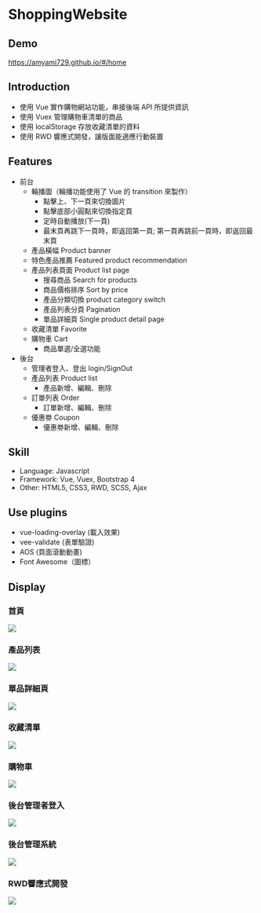 # ShoppingWebsite
## Demo
https://amyami729.github.io/#/home

## Introduction
- 使用 Vue 實作購物網站功能，串接後端 API 所提供資訊
- 使用 Vuex 管理購物車清單的商品
- 使用 localStorage 存放收藏清單的資料
- 使用 RWD 響應式開發，讓版面能適應行動裝置

## Features
- 前台
  - 輪播圖（輪播功能使用了 Vue 的 transition 來製作）
    - 點擊上、下一頁來切換圖片
    - 點擊底部小圓點來切換指定頁
    - 定時自動播放(下一頁)
    - 最末頁再跳下一頁時，即返回第一頁; 第一頁再跳前一頁時，即返回最末頁
  - 產品橫幅 Product banner
  - 特色產品推薦 Featured product recommendation
  - 產品列表頁面 Product list page
    - 搜尋商品 Search for products
    - 商品價格排序 Sort by price
    - 產品分類切換 product category switch
    - 產品列表分頁 Pagination
    - 單品詳細頁 Single product detail page
  - 收藏清單 Favorite
  - 購物車 Cart
    - 商品單選/全選功能
- 後台
  - 管理者登入、登出 login/SignOut
  - 產品列表 Product list
    - 產品新增、編輯、刪除
  - 訂單列表 Order
    - 訂單新增、編輯、刪除
  - 優惠劵 Coupon
    - 優惠劵新增、編輯、刪除

## Skill
- Language: Javascript
- Framework: Vue, Vuex, Bootstrap 4
- Other: HTML5, CSS3, RWD, SCSS, Ajax

## Use plugins
- vue-loading-overlay (載入效果)
- vee-validate (表單驗證)
- AOS (頁面滾動動畫)
- Font Awesome（圖標）

## Display
### 首頁
![](https://i.imgur.com/FMrLTGp.jpg)

### 產品列表
![](https://i.imgur.com/SO1LoX5.jpg)

### 單品詳細頁
![](https://i.imgur.com/Q22hpGr.jpg)

### 收藏清單
![](https://i.imgur.com/BcHfvzm.png)

### 購物車
![](https://i.imgur.com/G2tfXwh.png)

### 後台管理者登入
![](https://i.imgur.com/cD9EP6v.png)

### 後台管理系統
![](https://i.imgur.com/6ATBsc4.png)

### RWD響應式開發
![](https://j.gifs.com/A6oLJB.gif)

